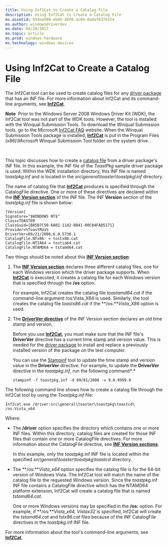 ```yaml
---
title: Using Inf2Cat to Create a Catalog File
description: Using Inf2Cat to Create a Catalog File
ms.assetid: 93dea980-eb66-40f0-ac6b-0adaf8376154
ms.author: windowsdriverdev
ms.date: 04/20/2017
ms.topic: article
ms.prod: windows-hardware
ms.technology: windows-devices
---
```


# Using Inf2Cat to Create a Catalog File


The Inf2Cat tool can be used to create catalog files for any [driver package](driver-packages.md) that has an INF file. For more information about Inf2Cat and its command-line arguments, see [**Inf2Cat**](https://msdn.microsoft.com/library/windows/hardware/ff547089).

**Note**  Prior to the Windows Server 2008 Windows Driver Kit (WDK), the Inf2Cat tool was not part of the WDK tools. However, the tool is installed with the Winqual Submission Tools. To download the Winqual Submission tools, go to the Microsoft [Inf2Cat FAQ](http://go.microsoft.com/fwlink/p/?linkid=79443) website. When the Winqual Submission Tools package is installed, [**Inf2Cat**](https://msdn.microsoft.com/library/windows/hardware/ff547089) is put in the Program Files (x86)\\Microsoft Winqual Submission Tool folder on the system drive.

 

This topic discusses how to create a [catalog file](catalog-files.md) from a driver package's INF file. In this example, the INF file of the *ToastPkg* sample driver package is used. Within the WDK installation directory, this INF file is named *toastpkg.inf* and is located in the *src\\general\\toaster\\toastpkg\\inf* directory.

The name of catalog file that [**Inf2Cat**](https://msdn.microsoft.com/library/windows/hardware/ff547089) produces is specified through the CatalogFile directive. One or more of these directives are declared within the [**INF Version section**](inf-version-section.md) of the INF file. The INF **Version** section of the *toastpkg.inf* file is shown below:

```
[Version]
Signature="$WINDOWS NT$"
Class=TOASTER
ClassGuid={B85B7C50-6A01-11d2-B841-00C04FAD5171}
Provider=%ToastRUs%
DriverVer=09/21/2006,6.0.5736.1
CatalogFile.NTx86  = tostx86.cat
CatalogFile.NTIA64 = tostia64.cat
CatalogFile.NTAMD64 = tstamd64.cat
```

Two things should be noted about this [**INF Version section**](inf-version-section.md):

1.  The [**INF Version section**](inf-version-section.md) declares three different catalog files, one for each Windows version which the driver package supports. When [**Inf2Cat**](https://msdn.microsoft.com/library/windows/hardware/ff547089) is executed, it creates a catalog file for each Windows version that is specified through the **/os** option.

    For example, Inf2Cat creates the catalog file *toastamd64.cat* if the command-line argument /os:Vista_X64 is used. Similarly, the tool creates the catalog file *toastx86.cat* if the **/os:***Vista_X86* option is used.

2.  The [**DriverVer directive**](inf-driverver-directive.md) of the INF Version section declares an old time stamp and version.

    Before you use [**Inf2Cat**](https://msdn.microsoft.com/library/windows/hardware/ff547089), you must make sure that the INF file's **DriverVer** directive has a current time stamp and version value. This is needed for the [driver package](driver-packages.md) to install and replace a previously installed version of the package on the test computer.

    You can use the [Stampinf](https://msdn.microsoft.com/library/windows/hardware/ff552786) tool to update the time stamp and version value in the **DriverVer** directive. For example, to update the **DriverVer** directive in the *toastpkg.inf*, run the following command*:*

    ```
    stampinf -f toastpkg.inf -d 09/01/2008 -v 9.0.9999.0
    ```

The following command line shows how to create a catalog file through the Inf2Cat tool by using the *Toastpkg.inf* file:

```
Inf2cat.exe /driver:src\general\toaster\toastpkg\toastcd\ /os:Vista_x64
```

Where:

-   The **/driver** option specifies the directory which contains one or more INF files. Within this directory, catalog files are created for those INF files that contain one or more CatalogFile directives. For more information about the CatalogFile directive, see [**INF Version sections**](inf-version-section.md).

    In this example, only the *toastpkg*.inf INF file is located within the specified *src\\general\\toaster\\toastpkg\\toastcd* directory.

-   The **/os:***Vista_x64* option specifies the catalog file is for the 64-bit version of Windows Vista. The Inf2Cat tool will match the name of the catalog file to the requested Windows version. Since the *toastpkg*.inf INF file contains a CatalogFile directive which has the NTAMD64 platform extension, Inf2Cat will create a catalog file that is named *tstamd64.cat.*

    One or more Windows versions may be specified in the **/os:** option. For example, if **/os:***Vista_x64, Vistax32* is specified, Inf2Cat will create the *tstamd64.cat* and *tstx86.cat* files because of the INF CatalogFile directives in the *toastpkg*.inf INF file.

For more information about the tool's command-line arguments, see [**Inf2Cat**](https://msdn.microsoft.com/library/windows/hardware/ff547089).

 

 





